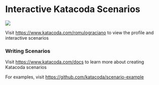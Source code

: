 # Interactive Katacoda Scenarios

[![](http://shields.katacoda.com/katacoda/romulograciano/count.svg)](https://www.katacoda.com/romulograciano "Get your profile on Katacoda.com")

Visit https://www.katacoda.com/romulograciano to view the profile and interactive scenarios

### Writing Scenarios
Visit https://www.katacoda.com/docs to learn more about creating Katacoda scenarios

For examples, visit https://github.com/katacoda/scenario-example
